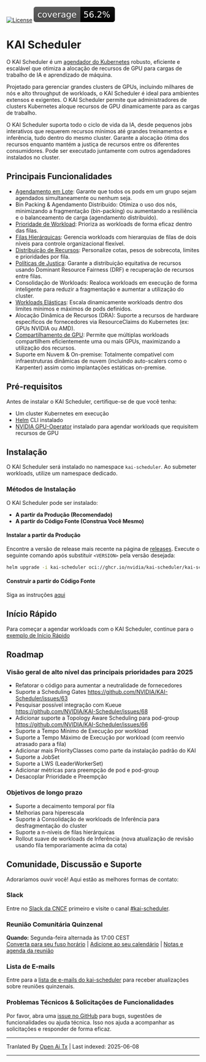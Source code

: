 [![License](https://img.shields.io/badge/License-Apache_2.0-blue.svg)](LICENSE) [![Coverage](https://github.com/NVIDIA/KAI-Scheduler/raw/coverage-badge/badges/coverage.svg)](https://github.com/NVIDIA/KAI-Scheduler/blob/main/.github/workflows/update-coverage-badge.yaml)
# KAI Scheduler
O KAI Scheduler é um [agendador do Kubernetes](https://kubernetes.io/docs/concepts/scheduling-eviction/kube-scheduler/) robusto, eficiente e escalável que otimiza a alocação de recursos de GPU para cargas de trabalho de IA e aprendizado de máquina.

Projetado para gerenciar grandes clusters de GPUs, incluindo milhares de nós e alto throughput de workloads, o KAI Scheduler é ideal para ambientes extensos e exigentes.
O KAI Scheduler permite que administradores de clusters Kubernetes aloque recursos de GPU dinamicamente para as cargas de trabalho.

O KAI Scheduler suporta todo o ciclo de vida da IA, desde pequenos jobs interativos que requerem recursos mínimos até grandes treinamentos e inferência, tudo dentro do mesmo cluster.
Garante a alocação ótima dos recursos enquanto mantém a justiça de recursos entre os diferentes consumidores.
Pode ser executado juntamente com outros agendadores instalados no cluster.

## Principais Funcionalidades
* [Agendamento em Lote](https://raw.githubusercontent.com/NVIDIA/KAI-Scheduler/main/docs/batch/README.md): Garante que todos os pods em um grupo sejam agendados simultaneamente ou nenhum seja.
* Bin Packing & Agendamento Distribuído: Otimiza o uso dos nós, minimizando a fragmentação (bin-packing) ou aumentando a resiliência e o balanceamento de carga (agendamento distribuído).
* [Prioridade de Workload](https://raw.githubusercontent.com/NVIDIA/KAI-Scheduler/main/docs/priority/README.md): Prioriza as workloads de forma eficaz dentro das filas.
* [Filas Hierárquicas](https://raw.githubusercontent.com/NVIDIA/KAI-Scheduler/main/docs/queues/README.md): Gerencia workloads com hierarquias de filas de dois níveis para controle organizacional flexível.
* [Distribuição de Recursos](https://raw.githubusercontent.com/NVIDIA/KAI-Scheduler/main/docs/fairness/README.md#resource-division-algorithm): Personalize cotas, pesos de sobrecota, limites e prioridades por fila.
* [Políticas de Justiça](https://raw.githubusercontent.com/NVIDIA/KAI-Scheduler/main/docs/fairness/README.md#reclaim-strategies): Garante a distribuição equitativa de recursos usando Dominant Resource Fairness (DRF) e recuperação de recursos entre filas.
* Consolidação de Workloads: Realoca workloads em execução de forma inteligente para reduzir a fragmentação e aumentar a utilização do cluster.
* [Workloads Elásticas](https://raw.githubusercontent.com/NVIDIA/KAI-Scheduler/main/docs/elastic/README.md): Escala dinamicamente workloads dentro dos limites mínimos e máximos de pods definidos.
* Alocação Dinâmica de Recursos (DRA): Suporte a recursos de hardware específicos de fornecedores via ResourceClaims do Kubernetes (ex: GPUs NVIDIA ou AMD).
* [Compartilhamento de GPU](https://raw.githubusercontent.com/NVIDIA/KAI-Scheduler/main/docs/gpu-sharing/README.md): Permite que múltiplas workloads compartilhem eficientemente uma ou mais GPUs, maximizando a utilização dos recursos.
* Suporte em Nuvem & On-premise: Totalmente compatível com infraestruturas dinâmicas de nuvem (incluindo auto-scalers como o Karpenter) assim como implantações estáticas on-premise.

## Pré-requisitos
Antes de instalar o KAI Scheduler, certifique-se de que você tenha:

- Um cluster Kubernetes em execução
- [Helm](https://helm.sh/docs/intro/install) CLI instalado
- [NVIDIA GPU-Operator](https://github.com/NVIDIA/gpu-operator) instalado para agendar workloads que requisitem recursos de GPU

## Instalação
O KAI Scheduler será instalado no namespace `kai-scheduler`. Ao submeter workloads, utilize um namespace dedicado.

### Métodos de Instalação
O KAI Scheduler pode ser instalado:

- **A partir da Produção (Recomendado)**
- **A partir do Código Fonte (Construa Você Mesmo)**

#### Instalar a partir da Produção
Encontre a versão de release mais recente na página de [releases](https://github.com/NVIDIA/KAI-Scheduler/releases).
Execute o seguinte comando após substituir `<VERSION>` pela versão desejada:
```sh
helm upgrade -i kai-scheduler oci://ghcr.io/nvidia/kai-scheduler/kai-scheduler -n kai-scheduler --create-namespace --version <VERSION>
```
#### Construir a partir do Código Fonte
Siga as instruções [aqui](https://raw.githubusercontent.com/NVIDIA/KAI-Scheduler/main/docs/developer/building-from-source.md)

## Início Rápido
Para começar a agendar workloads com o KAI Scheduler, continue para o [exemplo de Início Rápido](https://raw.githubusercontent.com/NVIDIA/KAI-Scheduler/main/docs/quickstart/README.md)

## Roadmap

### Visão geral de alto nível das principais prioridades para 2025
* Refatorar o código para aumentar a neutralidade de fornecedores
* Suporte a Scheduling Gates https://github.com/NVIDIA/KAI-Scheduler/issues/63
* Pesquisar possível integração com Kueue https://github.com/NVIDIA/KAI-Scheduler/issues/68
* Adicionar suporte a Topology Aware Scheduling para pod-group https://github.com/NVIDIA/KAI-Scheduler/issues/66
* Suporte a Tempo Mínimo de Execução por workload
* Suporte a Tempo Máximo de Execução por workload (com reenvio atrasado para a fila)
* Adicionar mais PriorityClasses como parte da instalação padrão do KAI
* Suporte a JobSet
* Suporte a LWS (LeaderWorkerSet)
* Adicionar métricas para preempção de pod e pod-group
* Desacoplar Prioridade e Preempção

### Objetivos de longo prazo
* Suporte a decaimento temporal por fila
* Melhorias para hiperescala
* Suporte à Consolidação de workloads de Inferência para desfragmentação do cluster
* Suporte a n-níveis de filas hierárquicas
* Rollout suave de workloads de Inferência (nova atualização de revisão usando fila temporariamente acima da cota)

## Comunidade, Discussão e Suporte

Adoraríamos ouvir você! Aqui estão as melhores formas de contato:

### Slack
Entre no [Slack da CNCF](https://communityinviter.com/apps/cloud-native/cncf) primeiro e visite o canal [#kai-scheduler](https://cloud-native.slack.com/archives/kai-scheduler).

### Reunião Comunitária Quinzenal  
**Quando:** Segunda-feira alternada às 17:00 CEST  
[Converta para seu fuso horário](https://dateful.com/time-zone-converter?t=17&tz2=Germany) | [Adicione ao seu calendário](https://calendar.google.com/calendar/event?action=TEMPLATE&tmeid=N2Q2bjhoNXAzMGc0cWpnZTQ4OGtpdXFhanFfMjAyNTA2MDlUMTUwMDAwWiAxZjQ2OTZiOWVlM2JiMWE1ZWIzMTAwODBkNDZiZmMwMDZjNTUxYWFiZmU1YTM3ZGM2YTc0NTFhYmNhMmE1ODk0QGc&tmsrc=1f4696b9ee3bb1a5eb310080d46bfc006c551aabfe5a37dc6a7451abca2a5894%40group.calendar.google.com&scp=ALL)  | [Notas e agenda da reunião](https://docs.google.com/document/d/13K7NGdPebOstlrsif1YLjGz1x-aJafMXeIgqbO7WghI/edit?usp=sharing)

### Lista de E-mails  
Entre para a [lista de e-mails do kai-scheduler](https://groups.google.com/g/kai-scheduler) para receber atualizações sobre reuniões quinzenais.

### Problemas Técnicos & Solicitações de Funcionalidades  
Por favor, abra uma [issue no GitHub](https://github.com/NVIDIA/KAI-Scheduler/issues/new/choose) para bugs, sugestões de funcionalidades ou ajuda técnica. Isso nos ajuda a acompanhar as solicitações e responder de forma eficaz.


---


Tranlated By [Open Ai Tx](https://github.com/OpenAiTx/OpenAiTx) | Last indexed: 2025-06-08


---